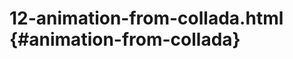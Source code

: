 # 12-animation-from-collada.html {#animation-from-collada}

<Example filename="12-animation-from-collada" />
